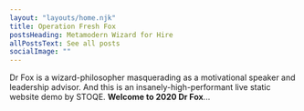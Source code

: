 ```yaml
---
layout: "layouts/home.njk"
title: Operation Fresh Fox
postsHeading: Metamodern Wizard for Hire
allPostsText: See all posts
socialImage: ""
---
```


Dr Fox is a wizard-philosopher masquerading as a motivational speaker and leadership advisor. And this is an insanely-high-performant live static website demo by STOQE. **Welcome to 2020 Dr Fox**...